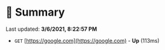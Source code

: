 # 📖 Summary
Last updated: **3/6/2021, 8:22:57 PM**

- `GET` [https://google.com](https://google.com) - **Up** (113ms)
